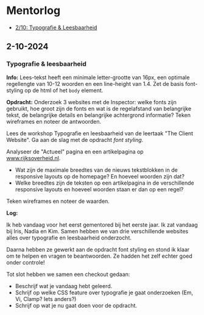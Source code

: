 # Mentorlog

- [2/10: Typografie & Leesbaarheid](#2-10-2024)

## 2-10-2024

### Typografie & leesbaarheid

**Info:** Lees-tekst heeft een minimale letter-grootte van 16px, een optimale regellengte van 10-12 woorden en een line-height van 1.4.
Zet de basis font-styling op de html of het `body` element.


**Opdracht:** Onderzoek 3 websites met de Inspector: welke fonts zijn gebruikt, hoe groot zijn de fonts en wat is de regelafstand van belangrijke tekst, de belangrijke details en belangrijke achtergrond informatie? Teken wireframes en noteer de antwoorden.

Lees de workshop Typografie en leesbaarheid van de leertaak "The Client Website". Ga aan de slag met de opdracht _font styling_.

Analyseer de "Actueel" pagina en een artikelpagina op www.rijksoverheid.nl. 
- Wat zijn de maximale breedtes van de nieuws tekstblokken in de responsive layouts op de homepage? En hoeveel woorden zijn dat?
- Welke breedtes zijn de teksten op een artikelpagina in de verschillende responsive layouts en hoeveel woorden staan er dan op een regel?

Teken wireframes en noteer de waarden.

**Log:**

Ik heb vandaag voor het eerst gementored bij het eerste jaar. Ik zat vandaag bij Iris, Nadia en Kim.
Samen hebben we van drie verschillende websites alles over typografie en leesbaarheid onderzocht. 

Daarna hebben ze gewerkt aan de opdracht font styling en stond ik klaar om te helpen en vragen te beantwoorden. Ze hadden het zelf echter goed onder controle!

Tot slot hebben we samen een checkout gedaan:

- Beschrijf wat je vandaag hebt geleerd. 
- Schrijf op welke CSS feature over typografie je gaat onderzoeken (Em, Vi, Clamp? Iets anders?)
- Schrijf op wat je nu gaat doen voor de opdracht.